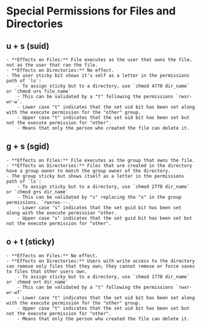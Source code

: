 # Special Permissions for Files and Directories

## u + s (suid)

	- **Effects on Files:** File executes as the user that owns the file, not as the user that ran the file.  
	- **Effects on Directories:** No effect.  
	- The user sticky bit shows it's self as a letter in the permissions path of `ls`:  
		- To assign sticky but to a directory, use `chmod 4770 dir_name` or `chmod u+s file_name`  
		- This can be validated by a "t" following the permissions `rwsr-wr-w`.
		- Lower case "t" indicates that the set uid bit has been set along with the execute permission for the "other" group.  
		- Upper case "t" indicates that the set uid bit has been set but not the execute permission for "other".  
		- Means that only the person who created the file can delete it.  

## g + s (sgid)

	- **Effects on Files:** File executes as the group that owns the file.  
	- **Effects on Directories:** Files that are created in the directory have a group owner to match the group owner of the directory.  
	- The group sticky but shows itself as a letter in the permissions path of `ls`:  
		- To assign sticky but to a directory, use `chmod 2770 dir_name` or `chmod g+s dir_name`  
		- This can be validated by "s" replacing the "x" in the group permissions. `rwxrws---.`  
		- Lower case "s" indicates that the set guid bit has been set along with the execute permission "other.  
		- Upper case "s" indicates that the set guid bit has been set but not the execute permission for "other".  

## o + t (sticky)

	- **Effects on Files:** No effect.  
	- **Effects on Directories:** Users with write access to the directory can remove only files that they own; they cannot remove or force saves to files that other users own.  
		- To assign sticky but to a directory, use `chmod 1770 dir_name` or `chmod o+t dir_name`  
		- This can be validated by a "t" following the permissions `rwxr-wr-wT`  
		- Lower case "t" indicates that the set uid bit has been set along with the execute permission for the "other" group.  
		- Upper case "t" indicates that the set uid bit has been set but not the execute permission for "other".  
		- Means that only the person who created the file can delete it.  
